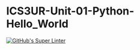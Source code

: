 # ICS3UR-Unit-01-Python-Hello_World

[![GitHub's Super Linter](https://github.com/sydneykuhn/ICSU3R-Unit-01-Python-Hello_World/workflows/GitHub's%20Super%20Linter/badge.svg)](https://github.com/sydneykuhn/ICSU3R-Unit-01-Python-Hello_World/actions)
